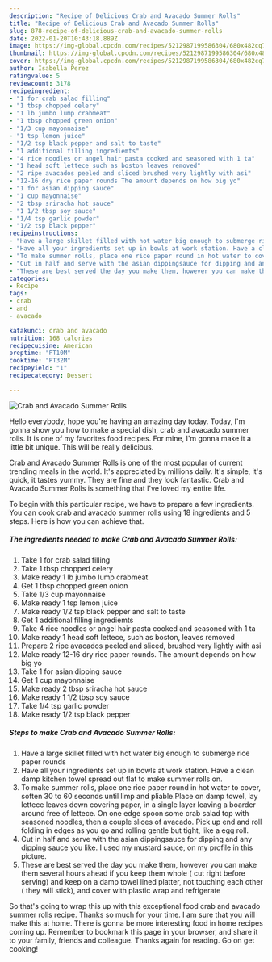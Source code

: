 ```yaml
---
description: "Recipe of Delicious Crab and Avacado Summer Rolls"
title: "Recipe of Delicious Crab and Avacado Summer Rolls"
slug: 878-recipe-of-delicious-crab-and-avacado-summer-rolls
date: 2022-01-20T10:43:18.889Z
image: https://img-global.cpcdn.com/recipes/5212987199586304/680x482cq70/crab-and-avacado-summer-rolls-recipe-main-photo.jpg
thumbnail: https://img-global.cpcdn.com/recipes/5212987199586304/680x482cq70/crab-and-avacado-summer-rolls-recipe-main-photo.jpg
cover: https://img-global.cpcdn.com/recipes/5212987199586304/680x482cq70/crab-and-avacado-summer-rolls-recipe-main-photo.jpg
author: Isabella Perez
ratingvalue: 5
reviewcount: 3178
recipeingredient:
- "1 for crab salad filling"
- "1 tbsp chopped celery"
- "1 lb jumbo lump crabmeat"
- "1 tbsp chopped green onion"
- "1/3 cup mayonnaise"
- "1 tsp lemon juice"
- "1/2 tsp black pepper and salt to taste"
- "1 additional filling ingrediemts"
- "4 rice noodles or angel hair pasta cooked and seasoned with 1 ta"
- "1 head soft lettece such as boston leaves removed"
- "2 ripe avacados peeled and sliced brushed very lightly with asi"
- "12-16 dry rice paper rounds The amount depends on how big yo"
- "1 for asian dipping sauce"
- "1 cup mayonnaise"
- "2 tbsp sriracha hot sauce"
- "1 1/2 tbsp soy sauce"
- "1/4 tsp garlic powder"
- "1/2 tsp black pepper"
recipeinstructions:
- "Have a large skillet filled with hot water big enough to submerge rice paper rounds"
- "Have all your ingredients set up in bowls at work station. Have a clean damp kitchen towel spread out flat to make summer rolls on."
- "To make summer rolls, place one rice paper round in hot water to cover, soften 30 to 60 seconds until limp and pliable.Place on damp towel, lay lettece leaves down covering paper, in a single layer leaving a boarder around free of lettece. On one edge spoon some crab salad top with seasoned noodles,  then a couple slices of avacado. Pick up end and roll folding in edges as you go and rolling gentle but tight, like a egg roll."
- "Cut in half and serve with the asian dippingsauce for dipping and any dipping sauce you like. I used my mustard sauce, on my profile in this picture."
- "These are best served the day you make them, however you can make them several hours ahead if you keep them whole ( cut right before serving) and keep on a damp towel lined platter, not touching each other ( they will stick), and cover with plastic wrap and refrigerate"
categories:
- Recipe
tags:
- crab
- and
- avacado

katakunci: crab and avacado 
nutrition: 168 calories
recipecuisine: American
preptime: "PT10M"
cooktime: "PT32M"
recipeyield: "1"
recipecategory: Dessert

---
```



![Crab and Avacado Summer Rolls](https://img-global.cpcdn.com/recipes/5212987199586304/680x482cq70/crab-and-avacado-summer-rolls-recipe-main-photo.jpg)

Hello everybody, hope you're having an amazing day today. Today, I'm gonna show you how to make a special dish, crab and avacado summer rolls. It is one of my favorites food recipes. For mine, I'm gonna make it a little bit unique. This will be really delicious.

Crab and Avacado Summer Rolls is one of the most popular of current trending meals in the world. It's appreciated by millions daily. It's simple, it's quick, it tastes yummy. They are fine and they look fantastic. Crab and Avacado Summer Rolls is something that I've loved my entire life.




To begin with this particular recipe, we have to prepare a few ingredients. You can cook crab and avacado summer rolls using 18 ingredients and 5 steps. Here is how you can achieve that.

<!--inarticleads1-->

##### The ingredients needed to make Crab and Avacado Summer Rolls:

1. Take 1 for crab salad filling
1. Take 1 tbsp chopped celery
1. Make ready 1 lb jumbo lump crabmeat
1. Get 1 tbsp chopped green onion
1. Take 1/3 cup mayonnaise
1. Make ready 1 tsp lemon juice
1. Make ready 1/2 tsp black pepper and salt to taste
1. Get 1 additional filling ingrediemts
1. Take 4 rice noodles or angel hair pasta cooked and seasoned with 1 ta
1. Make ready 1 head soft lettece, such as boston, leaves removed
1. Prepare 2 ripe avacados peeled and sliced, brushed very lightly with asi
1. Make ready 12-16 dry rice paper rounds. The amount depends on how big yo
1. Take 1 for asian dipping sauce
1. Get 1 cup mayonnaise
1. Make ready 2 tbsp sriracha hot sauce
1. Make ready 1 1/2 tbsp soy sauce
1. Take 1/4 tsp garlic powder
1. Make ready 1/2 tsp black pepper




<!--inarticleads2-->

##### Steps to make Crab and Avacado Summer Rolls:

1. Have a large skillet filled with hot water big enough to submerge rice paper rounds
1. Have all your ingredients set up in bowls at work station. Have a clean damp kitchen towel spread out flat to make summer rolls on.
1. To make summer rolls, place one rice paper round in hot water to cover, soften 30 to 60 seconds until limp and pliable.Place on damp towel, lay lettece leaves down covering paper, in a single layer leaving a boarder around free of lettece. On one edge spoon some crab salad top with seasoned noodles,  then a couple slices of avacado. Pick up end and roll folding in edges as you go and rolling gentle but tight, like a egg roll.
1. Cut in half and serve with the asian dippingsauce for dipping and any dipping sauce you like. I used my mustard sauce, on my profile in this picture.
1. These are best served the day you make them, however you can make them several hours ahead if you keep them whole ( cut right before serving) and keep on a damp towel lined platter, not touching each other ( they will stick), and cover with plastic wrap and refrigerate




So that's going to wrap this up with this exceptional food crab and avacado summer rolls recipe. Thanks so much for your time. I am sure that you will make this at home. There is gonna be more interesting food in home recipes coming up. Remember to bookmark this page in your browser, and share it to your family, friends and colleague. Thanks again for reading. Go on get cooking!
